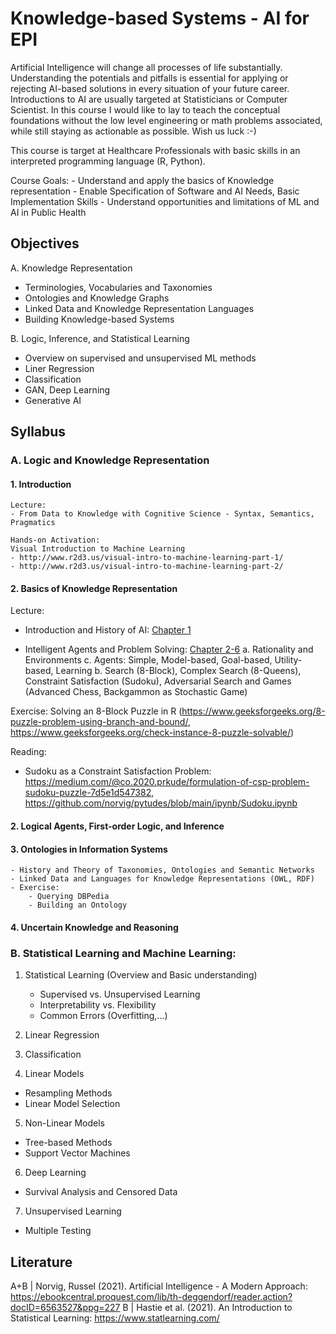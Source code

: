 # Knowledge-based Systems - AI for EPI

Artificial Intelligence will change all processes of life substantially. Understanding the potentials and pitfalls is essential for applying or rejecting AI-based solutions in every situation of your future career. Introductions to AI are usually targeted at Statisticians or Computer Scientist. In this course I would like to lay to teach the conceptual foundations without the low level engineering or math problems associated, while still staying as actionable as possible. Wish us luck :-)

This course is target at Healthcare Professionals with basic skills in an interpreted programming language (R, Python).

Course Goals:
    - Understand and apply the basics of Knowledge representation
    - Enable Specification of Software and AI Needs, Basic Implementation Skills
    - Understand opportunities and limitations of ML and AI in Public Health

## Objectives

A. Knowledge Representation
- Terminologies, Vocabularies and Taxonomies
- Ontologies and Knowledge Graphs
- Linked Data and Knowledge Representation Languages
- Building Knowledge-based Systems

B. Logic, Inference, and Statistical Learning
- Overview on supervised and unsupervised ML methods
- Liner Regression
- Classification
- GAN, Deep Learning
- Generative AI


## Syllabus

### A. Logic and Knowledge Representation


#### 1. Introduction

    Lecture:
    - From Data to Knowledge with Cognitive Science - Syntax, Semantics, Pragmatics

    Hands-on Activation:
    Visual Introduction to Machine Learning
    - http://www.r2d3.us/visual-intro-to-machine-learning-part-1/
    - http://www.r2d3.us/visual-intro-to-machine-learning-part-2/


#### 2. Basics of Knowledge Representation

Lecture:

- Introduction and History of AI: [Chapter 1](https://ebookcentral.proquest.com/lib/th-deggendorf/reader.action?docID=6563527&ppg=20)

- Intelligent Agents and Problem Solving: [Chapter 2-6](https://ebookcentral.proquest.com/lib/th-deggendorf/reader.action?docID=6563527&ppg=55)
  a. Rationality and Environments
  c. Agents: Simple, Model-based, Goal-based, Utility-based, Learning
  b. Search (8-Block), Complex Search (8-Queens), Constraint Satisfaction (Sudoku), Adversarial Search and Games (Advanced Chess, Backgammon as Stochastic Game)

Exercise: Solving an 8-Block Puzzle in R (https://www.geeksforgeeks.org/8-puzzle-problem-using-branch-and-bound/, https://www.geeksforgeeks.org/check-instance-8-puzzle-solvable/)

Reading:
- Sudoku as a Constraint Satisfaction Problem: https://medium.com/@co.2020.prkude/formulation-of-csp-problem-sudoku-puzzle-7d5e1d547382, https://github.com/norvig/pytudes/blob/main/ipynb/Sudoku.ipynb



#### 2. Logical Agents, First-order Logic, and Inference


#### 3. Ontologies in Information Systems
    - History and Theory of Taxonomies, Ontologies and Semantic Networks
    - Linked Data and Languages for Knowledge Representations (OWL, RDF)
    - Exercise:
        - Querying DBPedia
        - Building an Ontology

#### 4. Uncertain Knowledge and Reasoning

### B. Statistical Learning and Machine Learning:

1. Statistical Learning (Overview and Basic understanding)
    - Supervised vs. Unsupervised Learning
    - Interpretability vs. Flexibility
    - Common Errors (Overfitting,...)

3. Linear Regression

4. Classification

5. Linear Models
- Resampling Methods
- Linear Model Selection

5. Non-Linear Models
- Tree-based Methods
- Support Vector Machines

6. Deep Learning
- Survival Analysis and Censored Data

7. Unsupervised Learning
- Multiple Testing


## Literature

A+B | Norvig, Russel (2021). Artificial Intelligence - A Modern Approach: https://ebookcentral.proquest.com/lib/th-deggendorf/reader.action?docID=6563527&ppg=227
B | Hastie et al. (2021). An Introduction to Statistical Learning: https://www.statlearning.com/
